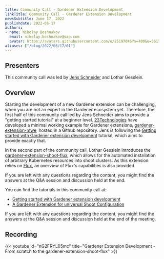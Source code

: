 ```yaml
---
title: Community Call - Gardener Extension Development
linkTitle: Community Call - Gardener Extension Development
newsSubtitle: June 17, 2022
publishdate: 2022-06-17
authors:
- name: Nikolay Boshnakov
  email: nikolay.boshnakov@sap.com
  avatar: https://avatars.githubusercontent.com/u/25197046?s=400&u=56175926393a77892662001f0dca5a439d1e771f&v=4
aliases: ["/blog/2022/06/17/01"]
---
```


## Presenters

This community call was led by [Jens Schneider](https://github.com/jensac) and Lothar Gesslein.

## Overview

Starting the development of a new Gardener extension can be challenging, when you are not an expert in the Gardener ecosystem yet. Therefore, the first half of this community call led by Jens Schneider aims to provide a "getting started tutorial" at a beginner level. [23Technologies](https://23technologies.cloud/en) have developed a minimal working example for Gardener extensions, [gardener-extension-mwe](https://github.com/23technologies/gardener-extension-mwe), hosted in a Github repository. Jens is following the [Getting started with Gardener extension development](https://23technologies.cloud/en/blog/gardener-ext-dev) tutorial, which aims to provide exactly that.

In the second part of the community call, Lothar Gesslein introduces the [gardener-extension-shoot-flux](https://github.com/23technologies/gardener-extension-shoot-flux), which allows for the automated installation of arbitrary Kubernetes resources into shoot clusters. As this extension relies on [Flux](https://fluxcd.io/), an overview of Flux's capabilities is also provided.

If you are left with any questions regarding the content, you might find the answers at the Q&A session and discussion held at the end.

You can find the tutorials in this community call at:

- [Getting started with Gardener extension development](https://23technologies.cloud/en/blog/gardener-ext-dev)
- [A Gardener Extension for universal Shoot Configuration](https://23technologies.cloud/en/blog/gardener-ext-shoot-flux)

If you are left with any questions regarding the content, you might find the answers at the Q&A session and discussion held at the end of the meeting.

## Recording

{{< youtube id="nG2FRYL05mc" title="Gardener Extension Development - From scratch to the gardener-extension-shoot-flux" >}}
